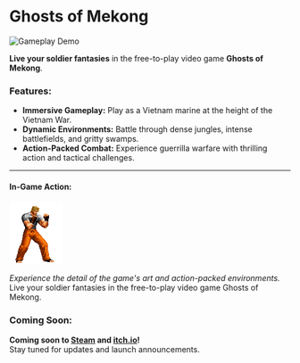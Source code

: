 # Ghosts of Mekong
![Gameplay Demo](assets/readme/gameplay_demo.gif)

**Live your soldier fantasies** in the free-to-play video game **Ghosts of Mekong**.

### Features:
- **Immersive Gameplay:** Play as a Vietnam marine at the height of the Vietnam War.
- **Dynamic Environments:** Battle through dense jungles, intense battlefields, and gritty swamps.
- **Action-Packed Combat:** Experience guerrilla warfare with thrilling action and tactical challenges.

---

#### In-Game Action:
![Player Sprite](assets/player/player1.png)

*Experience the detail of the game's art and action-packed environments.*
Live your soldier fantasies in the free-to-play video game Ghosts of Mekong.

### Coming Soon:
**Coming soon to [Steam](https://store.steampowered.com/) and [itch.io](https://itch.io/)!**  
Stay tuned for updates and launch announcements.
